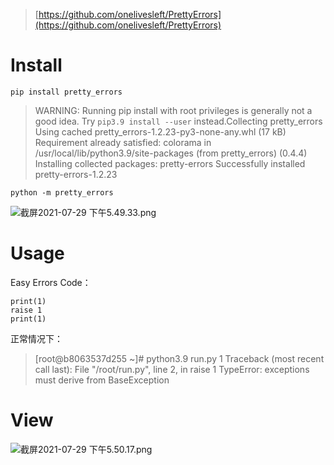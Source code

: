 > [https://github.com/onelivesleft/PrettyErrors](https://github.com/onelivesleft/PrettyErrors)

# Install
```shell
pip install pretty_errors
```
> WARNING: Running pip install with root privileges is generally not a good idea. Try `pip3.9 install --user` instead.Collecting pretty_errors
>   Using cached pretty_errors-1.2.23-py3-none-any.whl (17 kB)
> Requirement already satisfied: colorama in /usr/local/lib/python3.9/site-packages (from pretty_errors) (0.4.4)
> Installing collected packages: pretty-errors
> Successfully installed pretty-errors-1.2.23

```shell
python -m pretty_errors
```
![截屏2021-07-29 下午5.49.33.png](https://cdn.nlark.com/yuque/0/2021/png/2666308/1627552182874-04929f15-1673-4816-8c39-da7b1fca2289.png#clientId=u6d6018ca-736c-4&from=ui&height=308&id=u21be0134&margin=%5Bobject%20Object%5D&name=%E6%88%AA%E5%B1%8F2021-07-29%20%E4%B8%8B%E5%8D%885.49.33.png&originHeight=1066&originWidth=2770&originalType=binary&ratio=1&size=206165&status=done&style=none&taskId=ubfbc8a24-e68f-4b6d-842a-4c34651e06c&width=800)
# Usage
Easy Errors Code：
```shell
print(1)
raise 1
print(1)
```
正常情况下：
> [root@b8063537d255 ~]# python3.9 run.py 1
> Traceback (most recent call last):
>   File "/root/run.py", line 2, in <module>
>     raise 1
> TypeError: exceptions must derive from BaseException

# View
![截屏2021-07-29 下午5.50.17.png](https://cdn.nlark.com/yuque/0/2021/png/2666308/1627552227545-2b595897-d150-4414-b6dd-3d2b9f84da22.png#clientId=u6d6018ca-736c-4&from=ui&height=154&id=ue7d8e48b&margin=%5Bobject%20Object%5D&name=%E6%88%AA%E5%B1%8F2021-07-29%20%E4%B8%8B%E5%8D%885.50.17.png&originHeight=354&originWidth=918&originalType=binary&ratio=1&size=43691&status=done&style=none&taskId=u8b362c73-34a7-495e-a426-e5bad4c0f5c&width=400)


